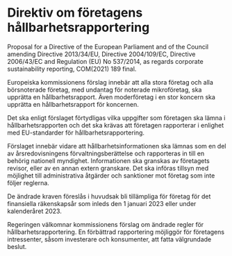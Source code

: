 # Direktiv om företagens hållbarhetsrapportering

Proposal for a Directive of the European Parliament and of the Council amending Directive 2013/34/EU, Directive 2004/109/EC, Directive 2006/43/EC and Regulation (EU) No 537/2014, as regards corporate sustainability reporting, COM(2021\) 189 final.

Europeiska kommissionens förslag innebär att alla stora företag och alla börsnoterade företag, med undantag för noterade mikroföretag, ska upprätta en hållbarhetsrapport. Även moderföretag i en stor koncern ska upprätta en hållbarhetsrapport för koncernen.

Det ska enligt förslaget förtydligas vilka uppgifter som företagen ska lämna i hållbarhetsrapporten och det ska krävas att företagen rapporterar i enlighet med EU\-standarder för hållbarhetsrapportering.

Förslaget innebär vidare att hållbarhetsinformationen ska lämnas som en del av årsredovisningens förvaltningsberättelse och rapporteras in till en behörig nationell myndighet. Informationen ska granskas av företagets revisor, eller av en annan extern granskare. Det ska införas tillsyn med möjlighet till administrativa åtgärder och sanktioner mot företag som inte följer reglerna.

De ändrade kraven föreslås i huvudsak bli tillämpliga för företag för det finansiella räkenskapsår som inleds den 1 januari 2023 eller under kalenderåret 2023\.

Regeringen välkomnar kommissionens förslag om ändrade regler för hållbarhetsrapportering. En förbättrad rapportering möjliggör för företagens intressenter, såsom investerare och konsumenter, att fatta välgrundade beslut.
